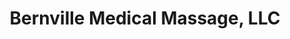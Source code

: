 ---
title: "Bernville Medical Massage, LLC"
url: /bernville/bernville-medical-massage-llc/
shop: massage
---